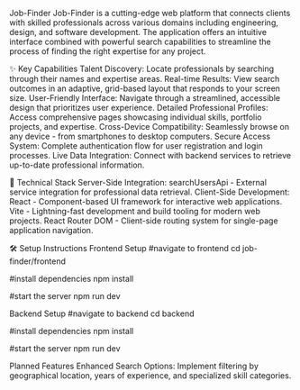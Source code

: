 Job-Finder 
Job-Finder is a cutting-edge web platform that connects clients with skilled professionals across various domains including engineering, design, and software development. The application offers an intuitive interface combined with powerful search capabilities to streamline the process of finding the right expertise for any project.

✨ Key Capabilities
Talent Discovery: Locate professionals by searching through their names and expertise areas.
Real-time Results: View search outcomes in an adaptive, grid-based layout that responds to your screen size.
User-Friendly Interface: Navigate through a streamlined, accessible design that prioritizes user experience.
Detailed Professional Profiles: Access comprehensive pages showcasing individual skills, portfolio projects, and expertise.
Cross-Device Compatibility: Seamlessly browse on any device - from smartphones to desktop computers.
Secure Access System: Complete authentication flow for user registration and login processes.
Live Data Integration: Connect with backend services to retrieve up-to-date professional information.

🔧 Technical Stack
Server-Side Integration:
searchUsersApi - External service integration for professional data retrieval.
Client-Side Development:
React - Component-based UI framework for interactive web applications.
Vite - Lightning-fast development and build tooling for modern web projects.
React Router DOM - Client-side routing system for single-page application navigation.


🛠️ Setup Instructions
Frontend Setup
#navigate to frontend
cd job-finder/frontend

#install dependencies
npm install

#start the server
npm run dev

Backend Setup
#navigate to backend
cd backend

#install dependencies
npm install

#start the server
npm run dev

 Planned Features
 Enhanced Search Options: Implement filtering by geographical location, years of experience, and specialized skill categories.

